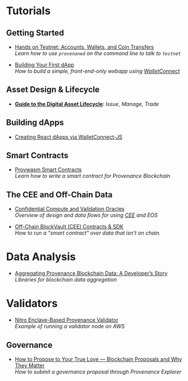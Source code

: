 
# Tutorials


## Getting Started

- [Hands on Testnet: Accounts, Wallets, and Coin Transfers](https://medium.com/provenanceblockchain/hands-on-testnet-accounts-wallets-and-coin-transfer-452ee1f343cd)<br/>_Learn how to use `provenaned` on the command line to talk to `testnet`_

- [Building Your First dApp](https://medium.com/provenanceblockchain/building-your-first-dapp-5679c07d1983)<br/>_How to build a simple, front-end-only webapp using [WalletConnect](docs/discover/wallets)_

## Asset Design & Lifecycle

- [**Guide to the Digital Asset Lifecycle**](/docs/learn/asset-lifecycle/assets-overview): _Issue, Manage, Trade_

## Building dApps

- [Creating React dApps via WalletConnect-JS](https://medium.com/provenanceblockchain/creating-dapps-via-walletconnect-js-658268c8d549)

## Smart Contracts

- [Provwasm Smart Contracts](https://github.com/provenance-io/provwasm/blob/22c90c89900f53859c55112909217174f2e910c4/docs/tutorial/01-overview.md)<br/>_Learn how to write a smart contract for Provenance Blockchain_

## The CEE and Off-Chain Data

- [Confidential Compute and Validation Oracles](https://medium.com/provenanceblockchain/confidential-compute-and-validation-oracles-caff2f6a5b60)<br/>_Overview of design and data flows for using [CEE](/docs/pb/p8e/overview/) and EOS_

- [Off-Chain BlockVault (CEE) Contracts & SDK](https://medium.com/provenanceblockchain/off-chain-p8e-contracts-sdk-ac313e40c9c7)<br/>_How to run a "smart contract" over data that isn't on chain._

# Data Analysis
- [Aggregating Provenance Blockchain Data: A Developer’s Story](https://medium.com/provenanceblockchain/aggregating-provenance-blockchain-data-a-developers-story-a23972971287)<br/>_Libraries for blockchain data aggregation_

# Validators
- [Nitro Enclave-Based Provenance Validator](https://medium.com/provenanceblockchain/nitro-enclave-based-provenance-validator-882122714415)<br/>_Example of running a validator node on AWS_

## Governance

- [How to Propose to Your True Love — Blockchain Proposals and Why They Matter](https://medium.com/provenanceblockchain/how-to-propose-to-your-true-love-blockchain-proposals-and-why-they-matter-c1ba61271991)<br/>_How to submit a governance proposal through Provenance Explorer_
